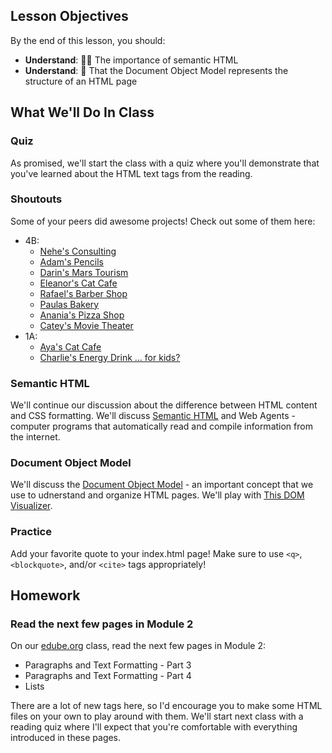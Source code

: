 ## Lesson Objectives
By the end of this lesson, you should:

- **Understand**: 👩‍💻 The importance of semantic HTML
- **Understand**: 🌲 That the Document Object Model represents the structure of an HTML page

## What We'll Do In Class

### Quiz
As promised, we'll start the class with a quiz where you'll demonstrate that you've learned about the HTML text tags from the reading.

### Shoutouts
Some of your peers did awesome projects! Check out some of them here:

- 4B:
    - [Nehe's Consulting](https://webcom967.wordpress.com/)
    - [Adam's Pencils](https://duckpencil3.wordpress.com/)
    - [Darin's Mars Tourism](https://metomars1.wordpress.com/)
    - [Eleanor's Cat Cafe](https://kittykingdom1.wordpress.com/)
    - [Rafael's Barber Shop](https://basketball3043.wordpress.com/)
    - [Paulas Bakery](https://sweetlyunsweetened.wordpress.com/#)
    - [Anania's Pizza Shop](https://cheezypizzacafe.wordpress.com/)
    - [Catey's Movie Theater](https://stardustcinema0.wordpress.com/)
- 1A:
    - [Aya's Cat Cafe](https://ayaswebsite9.wordpress.com/)
    - [Charlie's Energy Drink ... for kids?](https://voltenergy8.wordpress.com/volt-nation/)
    

### Semantic HTML
We'll continue our discussion about the difference between HTML content and CSS formatting. We'll discuss [Semantic HTML](https://en.wikipedia.org/wiki/Semantic_HTML) and Web Agents - computer programs that automatically read and compile information from the internet.

### Document Object Model
We'll discuss the [Document Object Model](https://en.wikipedia.org/wiki/Document_Object_Model) - an important concept that we use to udnerstand and organize HTML pages. We'll play with [This DOM Visualizer](https://0xedward.github.io/dom-visualizer/).

### Practice
Add your favorite quote to your index.html page! Make sure to use `<q>`, `<blockquote>`, and/or `<cite>` tags appropriately!

## Homework

### Read the next few pages in Module 2
On our [edube.org](edube.org) class, read the next few pages in Module 2:

- Paragraphs and Text Formatting - Part 3
- Paragraphs and Text Formatting - Part 4
- Lists

There are a lot of new tags here, so I'd encourage you to make some HTML files on your own to play around with them. We'll start next class with a reading quiz where I'll expect that you're comfortable with everything introduced in these pages.
